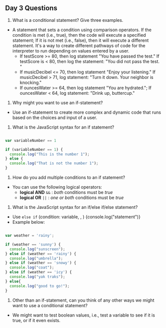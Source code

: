 ## Day 3 Questions

1. What is a conditional statement? Give three examples.
 * A  statement that sets a condition using comparison operators. If the condition is met (i.e., true), then the code will execute a specified statement; If it is not met (i.e., false), then it will execute a different statement. It's a way to create different pathways of code for the interpreter to run depending on values entered by a user.
   - If testScore >= 80, then log statement "You have passed the test." If testScore is < 80, then log the statement: "You did not pass the test. "
   - If musicDecibel <= 70, then log statement "Enjoy your listening." If musicDecibel > 71, log statement: "Turn it down. Your neighbor is knocking."
   - If ouncesWater >= 64, then log statement "You are hydrated."; If ouncesWater < 64, log statement: "Drink up, buttercup."

1. Why might you want to use an if-statement?
 * Use an if-statement to create more complex and dynamic code that runs based on the choices and input of a user.

1. What is the JavaScript syntax for an if statement?

 ```javascript

var variableNumber == 1

 if (variableNumber == 1) {
   console.log("This is the number 1");
 } else {
   console.log("That is not the number 1");
 }
 ```

1. How do you add multiple conditions to an if statement?
 * You can use the following logical operators:
   - **logical AND** `&&` : *both* conditions must be *true*
   - **logical OR** `||` :  *one or both* conditions must be *true*

1. What is the JavaScript syntax for an if/else if/else statement?
 * Use `else if` (condition: variable, <comparison operator>, <value>) {console.log("statement")}
 * Example below:

```javascript

var weather = 'rainy';

if (weather == 'sunny') {
  console.log("sunscreen");
} else if (weather == 'rainy') {
  console.log("umbrella");
} else if (weather == 'snowy') {
  console.log("coat");
} else if (weather == 'icy') {
  console.log("yak traks");
} else{
  console.log("good to go!");
}
```

1. Other than an if-statement, can you think of any other ways we might want to use a conditional statement?
 * We might want to test boolean values, i.e., test a variable to see if it is true, or if it even exists.
